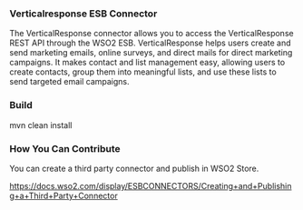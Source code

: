 ### Verticalresponse ESB Connector

The VerticalResponse connector allows you to access the VerticalResponse REST API through the WSO2 ESB. VerticalResponse helps users create and send marketing emails, online surveys, and direct mails for direct marketing campaigns. It makes contact and list management easy, allowing users to create contacts, group them into meaningful lists, and use these lists to send targeted email campaigns.

### Build

mvn clean install

### How You Can Contribute
You can create a third party connector and publish in WSO2 Store.

https://docs.wso2.com/display/ESBCONNECTORS/Creating+and+Publishing+a+Third+Party+Connector

